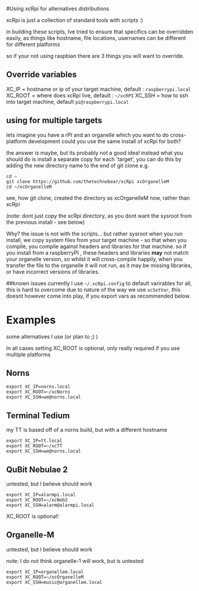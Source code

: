 #Using xcRpi for alternatives distributions


xcRpi is just a collection of standard tools with scripts :) 

in building these scripts, Ive tried to ensure that specifics can be overridden easily,
as things like hostname, file locations, usernames can be different for different platforms


so if your not using raspbian there are 3 things you will want to override.

## Override variables

XC_IP = hostname or ip of your target machine, default :  `raspberrypi.local`
XC_ROOT = where does xcRpi live, default : `~/xcRPI`
XC_SSH = how to ssh into target machine, default `pi@raspberrypi.local` 

## using for multiple targets

lets imagine you have a rPI and an organelle which you want to do cross-platform development
could you use the same install of xcRpi for both?

the answer is maybe, but its probably not a good idea!
instead what you should do is install a separate copy for each 'target', 
you can do this by adding the new directory name to the end of git clone
e.g.

```
cd ~
git clone https://github.com/thetechnobear/xcRpi xcOrganelleM
cd ~/xcOrganelleM
```

see, how git clone, created the directory as xcOrganelleM now, rather than xcRpi

(note: dont just copy the xcRpi directory, as you dont want the sysroot from the previous install - see below)

Why?
the issue is not with the scripts... but rather sysroot
when you run install, we copy system files from your target machine - so that when you compile, you compile against headers and libraries for that machine.
so if you install from a raspberryPI  , these headers and libraries **may** not match your organelle version, 
so whilst it will cross-compile happily, when you transfer the file to the organelle it will not run, as it may be missing libraries, or have incorrect versions of libraries.


##known issues
currently I use `~/.xcRpi.config` to default varirables for all, 
this is hard to overcome due to nature of the way we use `xcSetVar`,
this doesnt however come into play, if you export vars as recommended below. 


# Examples
some alternatives I use (or plan to ;) ) 

In all cases setting XC_ROOT is optional, only really required if you use multiple platforms

## Norns
```
export XC_IP=norns.local
export XC_ROOT=~/xcNorns
export XC_SSH=we@norns.local
```

## Terminal Tedium
my TT is based off of a norns build, but with a different hostname
```
export XC_IP=tt.local
export XC_ROOT=~/xcTT
export XC_SSH=we@norns.local
```

## QuBit Nebulae 2
untested, but I believe should work

```
export XC_IP=alarmpi.local
export XC_ROOT=~/xcNeb2
export XC_SSH=alarm@alarmpi.local
```
XC_ROOT is optional!


## Organelle-M
untested, but I believe should work

note: I do not think organelle-1 will work, but is untested
```
export XC_IP=organellem.local
export XC_ROOT=~/xcOrganelleM
export XC_SSH=music@organellem.local
```



